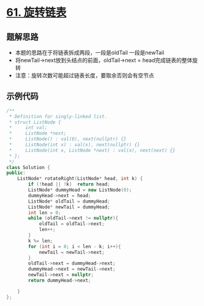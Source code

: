 # [61. 旋转链表 ](https://leetcode.cn/problems/rotate-list/description/?envType=study-plan-v2&envId=top-interview-150)

## 题解思路

- 本题的思路在于将链表拆成两段，一段是oldTail 一段是newTail
- 将newTail->next放到头结点的前面，oldTail->next = head完成链表的整体旋转
- 注意：旋转次数可能超过链表长度，要取余否则会有空节点

## 示例代码

```C++
/**
 * Definition for singly-linked list.
 * struct ListNode {
 *     int val;
 *     ListNode *next;
 *     ListNode() : val(0), next(nullptr) {}
 *     ListNode(int x) : val(x), next(nullptr) {}
 *     ListNode(int x, ListNode *next) : val(x), next(next) {}
 * };
 */
class Solution {
public:
    ListNode* rotateRight(ListNode* head, int k) {
        if (!head || !k)  return head;
        ListNode* dummyHead = new ListNode(0);
        dummyHead->next = head;
        ListNode* oldTail = dummyHead;
        ListNode* newTail = dummyHead;
        int len = 0;
        while (oldTail->next != nullptr){
            oldTail = oldTail->next;
            len++;
        }
        k %= len;
        for (int i = 0; i < len - k; i++){
            newTail = newTail->next;
        }
        oldTail->next = dummyHead->next;
        dummyHead->next = newTail->next;
        newTail->next = nullptr;
        return dummyHead->next;

    }
};
```

